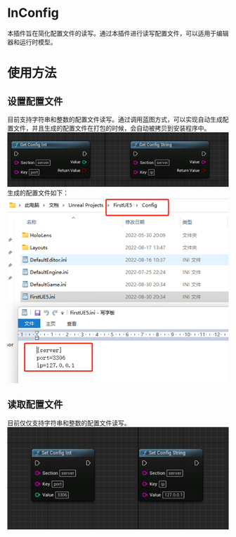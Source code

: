 # InConfig
本插件旨在简化配置文件的读写。通过本插件进行读写配置文件，可以适用于编辑器和运行时模型。  

# 使用方法
## 设置配置文件
目前支持字符串和整数的配置文件读写。通过调用蓝图方式，可以实现自动生成配置文件，并且生成的配置文件在打包的时候，会自动被拷贝到安装程序中。  
![SetConfig](./Images/SetConfig.jpg)  
生成的配置文件如下：  
![ConfigFile](./Images/ConfigFile.jpg)  

## 读取配置文件
目前仅仅支持字符串和整数的配置文件读写。  
![GetConfig](./Images/GetConfig.jpg)  
